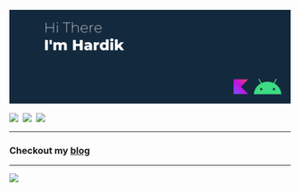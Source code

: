 ![](./img/header.png)

<a href="https://twitter.com/hardik__sachan">![](https://img.shields.io/badge/Twitter-1DA1F2?style=for-the-badge&logo=twitter&logoColor=white)</a>&nbsp;
<a href="https://www.instagram.com/hardik__sachan/">![](https://img.shields.io/badge/Instagram-E4405F?style=for-the-badge&logo=instagram&logoColor=white)</a>&nbsp;
<a href="https://www.linkedin.com/in/hardik-sachan/">![](https://img.shields.io/badge/LinkedIn-0077B5?style=for-the-badge&logo=linkedin&logoColor=white)</a>

---
### Checkout my [blog](https://hardiksachan.hashnode.dev/)
---

![](https://github-readme-streak-stats.herokuapp.com/?user=hardiksachan&theme=dark&theme=tokyonight)
